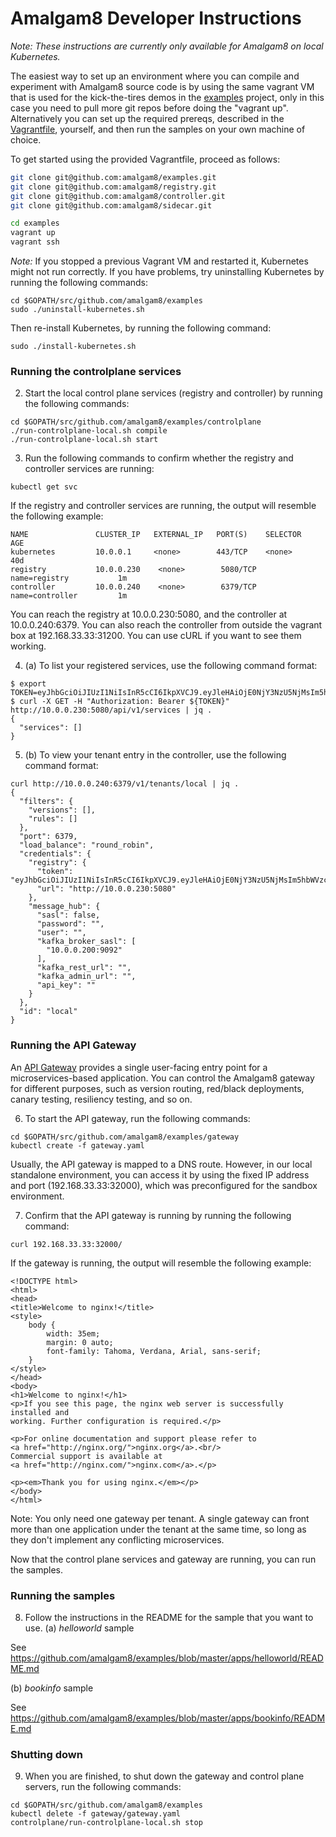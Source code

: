 # Amalgam8 Developer Instructions

*Note: These instructions are currently only available for Amalgam8 on local Kubernetes.*

The easiest way to set up an environment where you can compile and experiment with Amalgam8 source code
is by using the same vagrant VM that is used for the kick-the-tires demos in
the [examples](https://github.com/amalgam8/examples) project, only in this case you need to pull more
git repos before doing the "vagrant up".
Alternatively you can set up the required prereqs, described in the 
[Vagrantfile](https://github.com/amalgam8/examples/blob/master/Vagrantfile), yourself,
and then run the samples on your own machine of choice.

To get started using the provided Vagrantfile, proceed as follows:

```bash
git clone git@github.com:amalgam8/examples.git
git clone git@github.com:amalgam8/registry.git
git clone git@github.com:amalgam8/controller.git
git clone git@github.com:amalgam8/sidecar.git

cd examples
vagrant up
vagrant ssh
```

*Note:* If you stopped a previous Vagrant VM and restarted it, Kubernetes might not run correctly. If you have problems, try uninstalling Kubernetes by running the following commands: 
  
```
cd $GOPATH/src/github.com/amalgam8/examples
sudo ./uninstall-kubernetes.sh
```

  Then re-install Kubernetes, by running the following command:

```
sudo ./install-kubernetes.sh
```

### Running the controlplane services

2. Start the local control plane services (registry and controller) by running the following commands:

```
cd $GOPATH/src/github.com/amalgam8/examples/controlplane
./run-controlplane-local.sh compile
./run-controlplane-local.sh start
```

3. Run the following commands to confirm whether the registry and controller services are running:

```
kubectl get svc
```

  If the registry and controller services are running, the output will resemble the following example:

```
NAME               CLUSTER_IP   EXTERNAL_IP   PORT(S)    SELECTOR                AGE
kubernetes         10.0.0.1     <none>        443/TCP    <none>                  40d
registry           10.0.0.230    <none>        5080/TCP   name=registry           1m
controller         10.0.0.240    <none>        6379/TCP   name=controller         1m
```

  You can reach the registry at 10.0.0.230:5080, and the controller at
  10.0.0.240:6379. You can also reach the controller from
  outside the vagrant box at 192.168.33.33:31200. You can use cURL if
  you want to see them working.

4. (a) To list your registered services, use the following command format:

```
$ export TOKEN=eyJhbGciOiJIUzI1NiIsInR5cCI6IkpXVCJ9.eyJleHAiOjE0NjY3NzU5NjMsIm5hbWVzcGFjZSI6Imdsb2JhbC5nbG9iYWwifQ.Gbz4G_O0OfJZiTuX6Ce4heU83gSWQLr5yyiA7eZNqdY
$ curl -X GET -H "Authorization: Bearer ${TOKEN}" http://10.0.0.230:5080/api/v1/services | jq .
{
  "services": []
}
```

5. (b) To view your tenant entry in the controller, use the following command format:

```
curl http://10.0.0.240:6379/v1/tenants/local | jq .
{
  "filters": {
    "versions": [],
    "rules": []
  },
  "port": 6379,
  "load_balance": "round_robin",
  "credentials": {
    "registry": {
      "token": "eyJhbGciOiJIUzI1NiIsInR5cCI6IkpXVCJ9.eyJleHAiOjE0NjY3NzU5NjMsIm5hbWVzcGFjZSI6Imdsb2JhbC5nbG9iYWwifQ.Gbz4G_O0OfJZiTuX6Ce4heU83gSWQLr5yyiA7eZNqdY",
      "url": "http://10.0.0.230:5080"
    },
    "message_hub": {
      "sasl": false,
      "password": "",
      "user": "",
      "kafka_broker_sasl": [
        "10.0.0.200:9092"
      ],
      "kafka_rest_url": "",
      "kafka_admin_url": "",
      "api_key": ""
    }
  },
  "id": "local"
}
```

### Running the API Gateway

An [API Gateway](http://microservices.io/patterns/apigateway.html) provides
a single user-facing entry point for a microservices-based application.
You can control the Amalgam8 gateway for different purposes, such as
version routing, red/black deployments, canary testing, resiliency
testing, and so on.

6. To start the API gateway, run the following commands:

```
cd $GOPATH/src/github.com/amalgam8/examples/gateway
kubectl create -f gateway.yaml
```

  Usually, the API gateway is mapped to a DNS route. However, in our local standalone environment, you can access it by using
  the fixed IP address and port (192.168.33.33:32000), which was preconfigured for the sandbox environment.

7. Confirm that the API gateway is running by running the following command:

```
curl 192.168.33.33:32000/
```

  If the gateway is running, the output will resemble the following example:

```
<!DOCTYPE html>
<html>
<head>
<title>Welcome to nginx!</title>
<style>
    body {
        width: 35em;
        margin: 0 auto;
        font-family: Tahoma, Verdana, Arial, sans-serif;
    }
</style>
</head>
<body>
<h1>Welcome to nginx!</h1>
<p>If you see this page, the nginx web server is successfully installed and
working. Further configuration is required.</p>

<p>For online documentation and support please refer to
<a href="http://nginx.org/">nginx.org</a>.<br/>
Commercial support is available at
<a href="http://nginx.com/">nginx.com</a>.</p>

<p><em>Thank you for using nginx.</em></p>
</body>
</html>
```

  Note: You only need one gateway per tenant. A single gateway can front
  more than one application under the tenant at the same time, so long as
  they don't implement any conflicting microservices.

  Now that the control plane services and gateway are running, you can run the samples.

### Running the samples

8. Follow the instructions in the README for the sample that you want to use.
  (a) *helloworld* sample

  See https://github.com/amalgam8/examples/blob/master/apps/helloworld/README.md

  (b) *bookinfo* sample

  See https://github.com/amalgam8/examples/blob/master/apps/bookinfo/README.md

### Shutting down

9. When you are finished, to shut down the gateway and control plane servers, run the following commands:

```
cd $GOPATH/src/github.com/amalgam8/examples
kubectl delete -f gateway/gateway.yaml
controlplane/run-controlplane-local.sh stop
```
